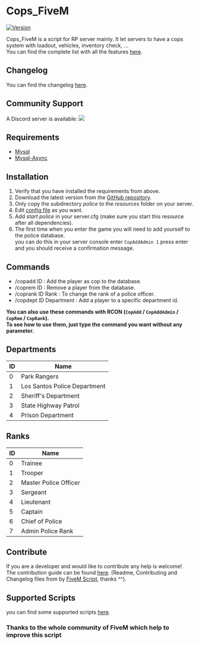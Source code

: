 # Cops_FiveM
[![Version](https://img.shields.io/badge/Version-v1.4.3-orange.svg)](https://github.com/Kyominii/Cops_FiveM/releases/tag/v1.4.3)

Cops_FiveM is a script for RP server mainly. It let servers to have a cops system with loadout, vehicles, inventory check, ...    
You can find the complete list with all the features [here](docs/features.md).

## Changelog
You can find the changelog [here](CHANGELOG.md).

## Community Support
A Discord server is available: [![](https://discordapp.com/api/guilds/361144123681538060/widget.png)](https://discord.gg/CecEKsz)

## Requirements
- [Mysql](https://dev.mysql.com/downloads/mysql/)
- [Mysql-Async](https://forum.fivem.net/t/beta-mysql-async-library-v0-2-2/21881)

## Installation
1. Verify that you have installed the requirements from above.
2. Download the latest version from the [GitHub repository](https://github.com/FiveM-Scripts/Cops_FiveM/releases/latest).    
3. Only copy the subdirectory *police* to the *resources* folder on your server.    
4. Edit [config file](https://github.com/FiveM-Scripts/Cops_FiveM/blob/master/police/config/config.lua) as you want.    
5. Add *start police* in your server.cfg (make sure you start this resource after all dependencies).
6. The first time when you enter the game you will need to add yourself to the police database.    
you can do this in your server console enter `CopAddAdmin 1` press enter and you should receive a confirmation message.

## Commands
* /copadd ID : Add the player as cop to the database.
* /coprem ID : Remove a player from the database.
* /coprank ID Rank : To change the rank of a police officer.
* /copdept ID Department : Add a player to a specific department id.    

**You can also use these commands with RCON (`CopAdd` / `CopAddAdmin` / `CopRem` / `CopRank`).    
To see how to use them, just type the command you want without any parameter.**    

## Departments
| ID | Name |
| -- | ---- |
| 0  | Park Rangers |
| 1  | Los Santos Police Department|
| 2  | Sheriff's Department |
| 3  | State Highway Patrol |
| 4  | Prison Department|

## Ranks
| ID | Name |
| -- | ---- |
| 0  | Trainee|
| 1  | Trooper|
| 2  | Master Police Officer|
| 3  | Sergeant|
| 4  | Lieutenant|
| 5  | Captain|
| 6  | Chief of Police|
| 7  | Admin Police Rank|

## Contribute
If you are a developer and  would like to contribute any help is welcome!.   
The contribution guide can be found [here](https://github.com/Kyominii/Cops_FiveM/blob/master/CONTRIBUTING.md).
(Readme, Contributing and Changelog files from by [FiveM Script](https://github.com/FiveM-Scripts/), thanks ^^).

## Supported Scripts
you can find some supported scripts [here](docs/scripts.md).    

### Thanks to the whole community of FiveM which help to improve this script
